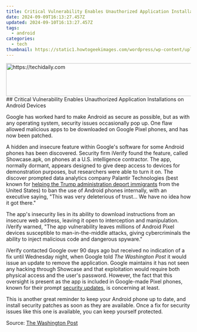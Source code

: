 ```yaml
---
title: Critical Vulnerability Enables Unauthorized Application Installations on Android Devices
date: 2024-09-09T16:13:27.457Z
updated: 2024-09-10T16:13:27.457Z
tags:
  - android
categories:
  - tech
thumbnail: https://static1.howtogeekimages.com/wordpress/wp-content/uploads/2024/08/53921631548_cc99d7e44d_o.jpg
---
```


<!-- affiliate ads begin -->
<a href="https://appsumo.8odi.net/c/5597632/2123728/7443" target="_top" id="2123728">
  <img src="//a.impactradius-go.com/display-ad/7443-2123728" border="0" alt="https://techidaily.com" width="728" height="90"/>
</a>
<img height="0" width="0" src="https://appsumo.8odi.net/i/5597632/2123728/7443" style="position:absolute;visibility:hidden;" border="0" />
<!-- affiliate ads end -->
## Critical Vulnerability Enables Unauthorized Application Installations on Android Devices

Google has worked hard to make Android as secure as possible, but as with any operating system, security issues occasionally pop up. One flaw allowed malicious apps to be downloaded on Google Pixel phones, and has now been patched.

 A hidden and insecure feature within Google's software for some Android phones has been discovered. Security firm iVerify found the feature, called Showcase.apk, on phones at a U.S. intelligence contractor. The app, normally dormant, appears designed to give deep access to devices for demonstration purposes, but researchers were able to turn it on. The discover prompted data analytics company Palantir Technologies (best known for [helping the Trump administration deport immigrants](https://theintercept.com/2017/03/02/palantir-provides-the-engine-for-donald-trumps-deportation-machine/) from the United States) to ban the use of Android phones internally, with an executive saying, "This was very deleterious of trust... We have no idea how it got there."

 The app's insecurity lies in its ability to download instructions from an insecure web address, leaving it open to interception and manipulation. iVerify warned, "The app vulnerability leaves millions of Android Pixel devices susceptible to man-in-the-middle attacks, giving cybercriminals the ability to inject malicious code and dangerous spyware."

 iVerify contacted Google over 90 days ago but received no indication of a fix until Wednesday night, when Google told _The Washington Post_ it would issue an update to remove the application. Google maintains it has not seen any hacking through Showcase and that exploitation would require both physical access and the user's password. However, the fact that this oversight is present as the app is included in Google-made Pixel phones, known for their prompt [security updates](https://common-error.techidaily.com/simple-solutions-troubleshooting-and-enhancing-your-file-explorer-on-windows-11/), is concerning at least.

 This is another great reminder to keep your Android phone up to date, and install security patches as soon as they are available. Once a fix for security issues like this one is available, you can keep yourself protected.

 Source: [The Washington Post](https://www.washingtonpost.com/technology/2024/08/15/google-sold-android-phones-with-hidden-insecure-feature-companies-find/)

<ins class="adsbygoogle"
     style="display:block"
     data-ad-format="autorelaxed"
     data-ad-client="ca-pub-7571918770474297"
     data-ad-slot="1223367746"></ins>



<ins class="adsbygoogle"
     style="display:block"
     data-ad-client="ca-pub-7571918770474297"
     data-ad-slot="8358498916"
     data-ad-format="auto"
     data-full-width-responsive="true"></ins>


